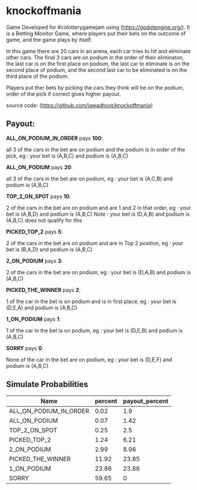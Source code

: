 # knockoffmania

Game Developed for #colotterygamejam using (https://godotengine.org/). It is a Betting Monitor Game, where players put their bets on the outcome of game, and the game plays by itself.

In this game there are 20 cars in an arena, each car tries to hit and eliminate other cars. The final 3 cars are on podium in the order of their eliminaton, the last car is on the first place on podium, the last car to eliminate is on the second place of podium, and the second last car to be eliminated is on the third place of the podium.

Players put ther bets by picking the cars they think will be on the podium, order of the pick if correct gives higher payout.

source code: (https://github.com/jawadhoot/knockoffmania)

## Payout:

__ALL_ON_PODIUM_IN_ORDER__ pays __100__:

  all 3 of the cars in the bet are on podium and the podium is in order of the pick, eg : your bet is (A,B,C) and podium is (A,B,C)

__ALL_ON_PODIUM__ pays __20__:

  all 3 of the cars in the bet are on podium, eg : your bet is (A,C,B) and podium is (A,B,C)

__TOP_2_ON_SPOT__ pays __10__:

  2 of the cars in the bet are on podium and are 1 and 2 in that order, eg : your bet is (A,B,D) and podium is (A,B,C)
  Note : your bet is (D,A,B) and podium is (A,B,C) does not qualify for this

__PICKED_TOP_2__ pays __5__:

  2 of the cars in the bet are on podium and are in Top 2 position, eg : your bet is (B,A,D) and podium is (A,B,C)

__2_ON_PODIUM__ pays __3__:

  2 of the cars in the bet are on podium, eg : your bet is (D,A,B) and podium is (A,B,C)

__PICKED_THE_WINNER__ pays __2__:

  1 of the car in the bet is on podium and is in first place, eg : your bet is (D,E,A) and podium is (A,B,C)

__1_ON_PODIUM__ pays __1__:

  1 of the car in the bet is on podium, eg : your bet is (D,E,B) and podium is (A,B,C)

__SORRY__ pays __0__:

  None of the car in the bet are on podium, eg : your bet is (D,E,F) and podium is (A,B,C)

## Simulate Probabilities

| Name                   | percent | payout_percent |
|------------------------|---------|----------------|
| ALL_ON_PODIUM_IN_ORDER | 0.02    | 1.9            |
| ALL_ON_PODIUM          | 0.07    | 1.42           |
| TOP_2_ON_SPOT          | 0.25    | 2.5            |
| PICKED_TOP_2           | 1.24    | 6.21           |
| 2_ON_PODIUM            | 2.99    | 8.96           |
| PICKED_THE_WINNER      | 11.92   | 23.85          |
| 1_ON_PODIUM            | 23.86   | 23.86          |
| SORRY                  | 59.65   | 0              |
